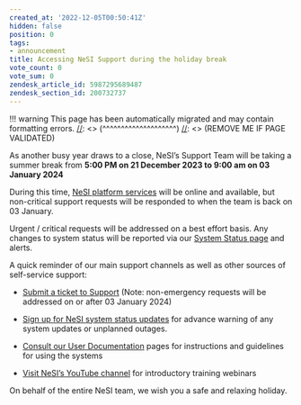 ```yaml
---
created_at: '2022-12-05T00:50:41Z'
hidden: false
position: 0
tags:
- announcement
title: Accessing NeSI Support during the holiday break
vote_count: 0
vote_sum: 0
zendesk_article_id: 5987295689487
zendesk_section_id: 200732737
---
```




[//]: <> (REMOVE ME IF PAGE VALIDATED)
[//]: <> (vvvvvvvvvvvvvvvvvvvv)
!!! warning
    This page has been automatically migrated and may contain formatting errors.
[//]: <> (^^^^^^^^^^^^^^^^^^^^)
[//]: <> (REMOVE ME IF PAGE VALIDATED)

As another busy year draws to a close, NeSI’s Support Team will be
taking a summer break from **5:00 PM on 21 December 2023 to 9:00 am on
03 January 2024**

During this time, [NeSI platform services](https://status.nesi.org.nz/)
will be online and available, but non-critical support requests will be
responded to when the team is back on 03 January.

Urgent / critical requests will be addressed on a best effort basis. Any
changes to system status will be reported via our [System Status
page](https://status.nesi.org.nz/ "https://status.nesi.org.nz/") and
alerts.

A quick reminder of our main support channels as well as other sources
of self-service support:

-   [Submit a ticket to
    Support](https://support.nesi.org.nz/hc/en-gb/requests/new "https://support.nesi.org.nz/hc/en-gb/requests/new") (Note:
    non-emergency requests will be addressed on or after 03 January
    2024)

-   [Sign up for NeSI system status
    updates](../../Getting_Started/Getting_Help/System_status "https://support.nesi.org.nz/hc/en-gb/articles/360000751636") for
    advance warning of any system updates or unplanned outages. 

-   [Consult our User
    Documentation](https://support.nesi.org.nz/hc/en-gb/categories/360000013836 "https://support.nesi.org.nz/hc/en-gb/categories/360000013836") pages
    for instructions and guidelines for using the systems

-   [Visit NeSI’s YouTube
    channel](https://www.youtube.com/playlist?list=PLvbRzoDQPkuGMWazx5LPA6y8Ji6tyl0Sp "https://www.youtube.com/playlist?list=PLvbRzoDQPkuGMWazx5LPA6y8Ji6tyl0Sp") for
    introductory training webinars

On behalf of the entire NeSI team, we wish you a safe and relaxing
holiday. 